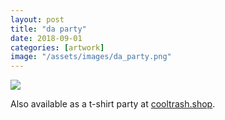 ```yaml
---
layout: post
title: "da party"
date: 2018-09-01
categories: [artwork]
image: "/assets/images/da_party.png"
---
```


<img src="/assets/images/da_party.gif" >

Also available as a t-shirt party at <a href="https://cooltrash.shop/collections/frontpage/products/da-party-shirt">cooltrash.shop</a>.
